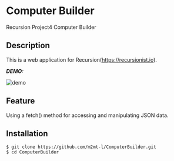 # Computer Builder
Recursion Project4 Computer Builder

## Description
This is a web application for Recursion(https://recursionist.io).<br>

***DEMO:***

![demo](https://raw.githubusercontent.com/wiki/m2mt-l/ComputerBuilder/images/ComputerBuilder.gif)

## Feature
Using a fetch() method for accessing and manipulating JSON data.

## Installation
```
$ git clone https://github.com/m2mt-l/ComputerBuilder.git 
$ cd ComputerBuilder
```